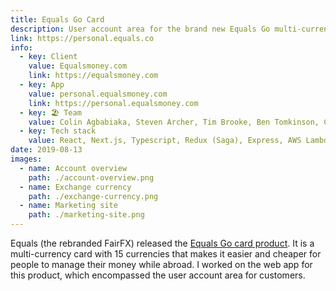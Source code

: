 ```yaml
---
title: Equals Go Card
description: User account area for the brand new Equals Go multi-currency card
link: https://personal.equals.co
info:
  - key: Client
    value: Equalsmoney.com
    link: https://equalsmoney.com
  - key: App
    value: personal.equalsmoney.com
    link: https://personal.equalsmoney.com
  - key: 🏖 Team
    value: Colin Agbabiaka, Steven Archer, Tim Brooke, Ben Tomkinson, Charilaos Georgakakis, Jamie Halvorson, Tabasom Aryamanesh, Joshua Anderson, Lloyd Asamoah
  - key: Tech stack
    value: React, Next.js, Typescript, Redux (Saga), Express, AWS Lambdas, Styled Components, Design System Utils, Prismic CMS
date: 2019-08-13
images:
  - name: Account overview
    path: ./account-overview.png
  - name: Exchange currency
    path: ./exchange-currency.png
  - name: Marketing site
    path: ./marketing-site.png
---
```


Equals (the rebranded FairFX) released the [Equals Go card product](https://equalsmoney.com/personal/travel-card). It is a multi-currency card with 15 currencies that makes it easier and cheaper for people to manage their money while abroad. I worked on the web app for this product, which encompassed the user account area for customers.
